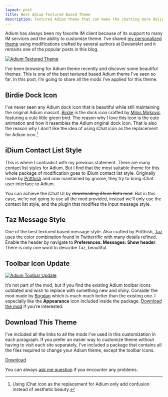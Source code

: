 ```yaml
---
layout: post
title: Best Adium Textured Based Theme
description: Textured Adium theme that can make the chatting more delightful.
---
```

Adium has always been my favorite IM client because of its support to many IM services and the ability to customize theme. I’ve shared [my personalized theme][4] using modifications crafted by several authors at DeviantArt and it remains one of the popular posts in this blog.

[ ![Adium Textured Theme][img1] ](http://images.sayzlim.net/2011/05/adium_texture.jpg "Adium Textured Theme")

[img1]: http://images.sayzlim.net/2011/05/adium_texture.jpg "Adium Textured Theme"

I’ve been browsing for Adium theme recently and discover some beautiful themes. This is one of the best textured based Adium theme I’ve seen so far. In this post, I’m going to share all the mods I’ve applied for this theme.

## Birdie Dock Icon

I’ve never seen any Adium dock icon that is beautiful while still maintaining the original Adium mascot. [Birdie][5] is the dock icon crafted by [Milos Mirkovic][6] featuring a cute little green bird. The reason why I love this icon is the cute animation and how it resembles the Adium original dock icon. That is also the reason why I don’t like the idea of using iChat icon as the replacement for Adium icon.[^1]

## iDium Contact List Style

This is where I contradict with my previous statement. There are many contact list styles for Adium. But I find that the most suitable theme for this whole package of modification goes to iDium contact list style. Originally made by [Pritthish][7] and now maintained by gnome, they try to bring iChat user interface to Adium.

You can achieve the iChat UI by <del>downloading iDium Beta mod</del>. But in this case, we’re not going to use all the mod provided, instead we’ll only use the contact list style, and the plugin that modifies the input message style.

## Taz Message Style

One of the best textured based message style. Also crafted by Pritthish, [Taz][8] uses the color combination found in Twitterrific with many details refined. Enable the header by navigate to **Preferences: Messages: Show header**. There is only one word to describe Taz, beautiful.

## Toolbar Icon Update

[ ![Adium Toolbar Update][img2] ](http://images.sayzlim.net/2011/05/adium_toolbar.jpg "Adium Toolbar Update")

[img2]: http://images.sayzlim.net/2011/05/adium_toolbar.jpg "Adium Toolbar Update"

It’s not part of the mod, but if you find the existing Adium toolbar icons outdated and wish to replace with something new and shiny. Consider the mod made by [Bogdan][9] which is much much better than the existing one. I especially like the **Appearance** icon included inside the package. [Download the mod][10] if you’re interested.

## Download This Theme

I’ve included all the links to all the mods I’ve used in this customization in each paragraph. If you prefer an easier way to customize theme without having to visit each site separately, I’ve included a package that contains all the files required to change your Adium theme, except the toolbar icons.

[Download](http://d.pr/UySO "Adium Textured Theme Package")

You can always [ask me question][3] if you encounter any problems.

[^1]: Using iChat icon as the replacement for Adium only add confusion instead of aesthetic beauty.

[3]: http://sayzlim.net/contact/ "Contact | Sayz Lim"
[4]: http://sayzlim.net/adium-theme-minima "Adium Theme Minima | Sayz Lim"
[5]: http://arrioch.deviantart.com/#/d2jhuvb "Birdies by `arrioch on deviantART"
[6]: http://arrioch.deviantart.com/ "arrioch (Milos Mirkovic) on deviantART"
[7]: http://dribbble.com/pritthish "Dribbble - Pritthish Chakraborty"
[8]: http://pritthish.deviantart.com/#/d3eq9zl "Taz by pritthish on deviantART"
[9]: http://bogo-d.deviantart.com/ "bogo-d (Bogdan Mihaiciuc) on deviantART"
[10]: http://bogo-d.deviantart.com/art/Adium-Toolbar-Update-v1-3-161226504 "Adium Toolbar Update v1.3 by bogo-d on deviantART"